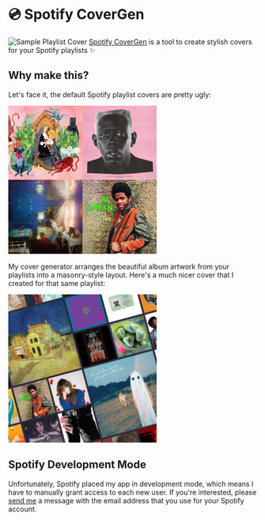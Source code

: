 # 💿 Spotify CoverGen
![Sample Playlist Cover](./demo-images/covergen-demo.gif)
[Spotify CoverGen](https://spotify-covergen.herokuapp.com) is a tool to create stylish covers for your Spotify playlists ✨


## Why make this?
Let's face it, the default Spotify playlist covers are pretty ugly:

<img alt="Spotify's Ugly Playlist Cover" src="./demo-images/default-playlist-cover.png" width="300" height="300"/>

My cover generator arranges the beautiful album artwork from your playlists into a masonry-style layout. Here's a much nicer cover that I created for that same playlist:

<img alt="My Beautiful Playlist Cover" src="./demo-images/my-playlist-cover.jpeg" width="300" height="300"/>

## Spotify Development Mode

Unfortunately, Spotify placed my app in development mode, which means I have to manually grant access to each new user. If you're interested, please [send me](mailto:zbreit18@gmail.com) a message with the email address that you use for your Spotify account.
